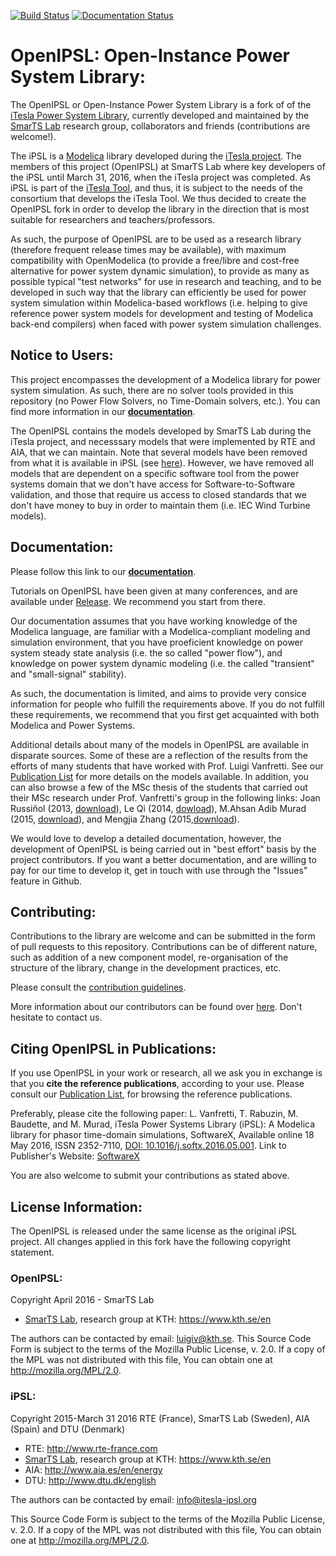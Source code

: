 [![Build Status](https://travis-ci.org/SmarTS-Lab/OpenIPSL.svg?branch=master)](https://travis-ci.org/SmarTS-Lab/OpenIPSL)
[![Documentation Status](https://readthedocs.org/projects/openipsl/badge/?version=latest)](http://openipsl.readthedocs.io/en/latest/?badge=latest)

# **OpenIPSL**: Open-Instance Power System Library:
The OpenIPSL or Open-Instance Power System Library is a fork of of the [iTesla Power System Library](https://github.com/itesla/ipsl), currently developed and maintained by the [SmarTS Lab](https://www.kth.se/en/ees/omskolan/organisation/avdelningar/epe/research/smart-transmission-systems-laboratory-smarts-lab-1.627203) research group, collaborators and friends (contributions are welcome!).

The iPSL is a [Modelica](https://www.modelica.org) library developed during the [iTesla project](http://www.itesla-project.eu/).
The members of this project (OpenIPSL) at SmarTS Lab where key developers of the iPSL until March 31, 2016, when the iTesla project was completed.
As iPSL is part of the [iTesla Tool](https://github.com/itesla/ipst), and thus, it is subject to the needs of the consortium that develops the iTesla Tool. We thus decided to create the OpenIPSL fork in order to develop the library in the direction that is most suitable for researchers and teachers/professors.

As such, the purpose of OpenIPSL are to be used as a research library (therefore frequent release times may be available), with maximum compatibility with OpenModelica (to provide a free/libre and cost-free alternative for power system dynamic simulation), to provide as many as possible typical "test networks" for use in research and teaching, and to be developed in such way that the library can efficiently be used for power system simulation within Modelica-based workflows (i.e. helping to give reference power system models for development and testing of Modelica back-end compilers) when faced with power system simulation challenges.

## Notice to Users:
This project encompasses the development of a Modelica library for power system simulation.
As such, there are no solver tools provided in this repository (no Power Flow Solvers, no Time-Domain solvers, etc.).
You can find more information in our [**documentation**](http://openipsl.readthedocs.io/en/latest/user-guide/get-started.html).

The OpenIPSL contains the models developed by SmarTS Lab during the iTesla project, and necesssary models that were implemented by RTE and AIA, that we can maintain.
Note that several models have been removed from what it is available in iPSL (see [here](https://github.com/SmarTS-Lab/OpenIPSL/pull/10)).
However, we have removed all models that are dependent on a specific software tool from the power systems domain that we don't have access for Software-to-Software validation, and those that require us access to closed standards that we don't have money to buy in order to maintain them (i.e. IEC Wind Turbine models).

## Documentation:
Please follow this link to our [**documentation**](http://openipsl.readthedocs.io/).

Tutorials on OpenIPSL have been given at many conferences, and are available under [Release](https://github.com/SmarTS-Lab/OpenIPSL/releases). We recommend you start from there.

Our documentation assumes that you have working knowledge of the Modelica language, are familiar with a Modelica-compliant modeling and simulation environment, that you have proeficient knowledge on power system steady state analysis (i.e. the so called "power flow"), and knowledge on power system dynamic modeling (i.e. the called "transient" and "small-signal" stability).

As such, the documentation is limited, and aims to provide very consice information for people who fulfill the requirements above. If you do not fulfill these requirements, we recommend that you first get acquainted with both Modelica and Power Systems.

Additional details about many of the models in OpenIPSL are available in disparate sources. Some of these are a reflection of the results from the efforts of many students that have worked with Prof. Luigi Vanfretti. See our [Publication List](http://openipsl.readthedocs.io/en/latest/publications.html) for more details on the models available. 
In addition, you can also browse a few of the MSc thesis of the students that carried out their MSc research under Prof. Vanfretti's group in the following links: Joan Russiñol (2013, [download](http://www.eps.ee.kth.se/personal/vanfretti/documents/mscthesis/2013_Joan_MSc_Thesis.pdf)), Le Qi (2014, [dowload](http://www.eps.ee.kth.se/personal/vanfretti/documents/mscthesis/2014_LeQi_MScThesis.pdf)), M.Ahsan Adib Murad (2015, [download](http://www.eps.ee.kth.se/personal/vanfretti/documents/mscthesis/2015_Ahsan_MScThesis.pdf)), and Mengjia Zhang (2015,[download](http://www.eps.ee.kth.se/personal/vanfretti/documents/mscthesis/2015_MengjiaZhang_MScThesis.pdf)).

We would love to develop a detailed documentation, however, the development of OpenIPSL is being carried out in "best effort" basis by the project contributors. If you want a better documentation, and are willing to pay for our time to develop it, get in touch with use through the "Issues" feature in Github.

## Contributing:
Contributions to the library are welcome and can be submitted in the form of pull requests to this repository.
Contributions can be of different nature, such as addition of a new component model, re-organisation of the structure of the library, change in the development practices, etc.

Please consult the [contribution guidelines](http://openipsl.readthedocs.io/en/latest/community/contributing.html).

More information about our contributors can be found over [here](http://openipsl.readthedocs.io/en/latest/community/community-home.html). Don't hesitate to contact us.

## Citing OpenIPSL in Publications:
If you use OpenIPSL in your work or research, all we ask you in exchange is that you **cite the reference publications**, according to your use.
Please consult our [Publication List](http://openipsl.readthedocs.io/en/latest/publications.html), for browsing the reference publications.

Preferably, please cite the following paper:
L. Vanfretti, T. Rabuzin, M. Baudette, and M. Murad, iTesla Power Systems Library (iPSL): A Modelica library for phasor time-domain simulations, SoftwareX, Available online 18 May 2016, ISSN 2352-7110, [DOI: 10.1016/j.softx.2016.05.001](http://dx.doi.org/10.1016/j.softx.2016.05.001).
Link to Publisher's Website: [SoftwareX](http://www.sciencedirect.com/science/article/pii/S2352711016300097)

You are also welcome to submit your contributions as stated above.

## License Information:

The OpenIPSL is released under the same license as the original iPSL project.
All changes applied in this fork have the following copyright statement.

### OpenIPSL:

Copyright April 2016 - SmarTS Lab
- [SmarTS Lab](http://openipsl.readthedocs.io/en/latest/community/community-home.html), research group at KTH: https://www.kth.se/en

The authors can be contacted by email: [luigiv@kth.se](href="mailto:luigiv@kth.se?subject=From_OpenIPSL_in_Github").
This Source Code Form is subject to the terms of the Mozilla Public License, v. 2.0.
If a copy of the MPL was not distributed with this file, You can obtain one at http://mozilla.org/MPL/2.0.

### iPSL:

Copyright 2015-March 31 2016 RTE (France), SmarTS Lab (Sweden), AIA (Spain) and DTU (Denmark)
- RTE: http://www.rte-france.com
- [SmarTS Lab](http://openipsl.readthedocs.io/en/latest/community/community-home.html), research group at KTH: https://www.kth.se/en
- AIA: http://www.aia.es/en/energy
- DTU: http://www.dtu.dk/english

The authors can be contacted by email: info@itesla-ipsl.org

This Source Code Form is subject to the terms of the Mozilla Public License, v. 2.0.
If a copy of the MPL was not distributed with this file, You can obtain one at http://mozilla.org/MPL/2.0.
